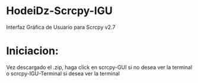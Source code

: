 # HodeiDz-Scrcpy-IGU
Interfaz Gráfica de Usuario para Scrcpy v2.7

# Iniciacion:
Vez descargado el .zip, haga click en scrcpy-GUI si no desea ver la terminal o scrcpy-IGU-Terminal si desea ver la terminal
